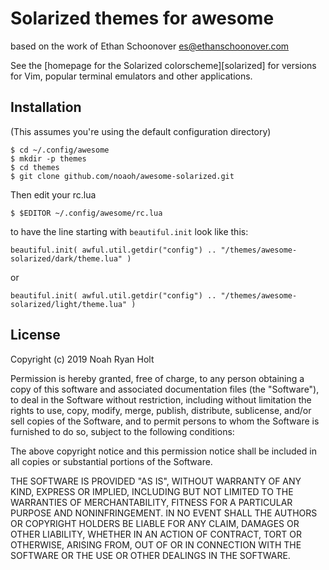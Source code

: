Solarized themes for awesome
============================
based on the work of Ethan Schoonover <es@ethanschoonover.com>

See the [homepage for the Solarized colorscheme][solarized] for versions for
Vim, popular terminal emulators and other applications.

Installation
------------
(This assumes you're using the default configuration directory)
```
$ cd ~/.config/awesome
$ mkdir -p themes
$ cd themes
$ git clone github.com/noaoh/awesome-solarized.git
```

Then edit your rc.lua
```
$ $EDITOR ~/.config/awesome/rc.lua
```

to have the line starting with `beautiful.init` look like this:
```
beautiful.init( awful.util.getdir("config") .. "/themes/awesome-solarized/dark/theme.lua" )
```
or
```
beautiful.init( awful.util.getdir("config") .. "/themes/awesome-solarized/light/theme.lua" )
```

License
-------
Copyright (c) 2019 Noah Ryan Holt

Permission is hereby granted, free of charge, to any person obtaining a copy
of this software and associated documentation files (the "Software"), to deal
in the Software without restriction, including without limitation the rights
to use, copy, modify, merge, publish, distribute, sublicense, and/or sell
copies of the Software, and to permit persons to whom the Software is
furnished to do so, subject to the following conditions:

The above copyright notice and this permission notice shall be included in
all copies or substantial portions of the Software.

THE SOFTWARE IS PROVIDED "AS IS", WITHOUT WARRANTY OF ANY KIND, EXPRESS OR
IMPLIED, INCLUDING BUT NOT LIMITED TO THE WARRANTIES OF MERCHANTABILITY,
FITNESS FOR A PARTICULAR PURPOSE AND NONINFRINGEMENT. IN NO EVENT SHALL THE
AUTHORS OR COPYRIGHT HOLDERS BE LIABLE FOR ANY CLAIM, DAMAGES OR OTHER
LIABILITY, WHETHER IN AN ACTION OF CONTRACT, TORT OR OTHERWISE, ARISING FROM,
OUT OF OR IN CONNECTION WITH THE SOFTWARE OR THE USE OR OTHER DEALINGS IN
THE SOFTWARE.
